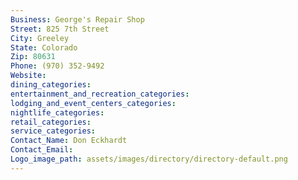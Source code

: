 ```yaml
---
Business: George's Repair Shop
Street: 825 7th Street
City: Greeley
State: Colorado
Zip: 80631
Phone: (970) 352-9492
Website: 
dining_categories: 
entertainment_and_recreation_categories: 
lodging_and_event_centers_categories: 
nightlife_categories: 
retail_categories: 
service_categories: 
Contact_Name: Don Eckhardt
Contact_Email: 
Logo_image_path: assets/images/directory/directory-default.png
---
```

